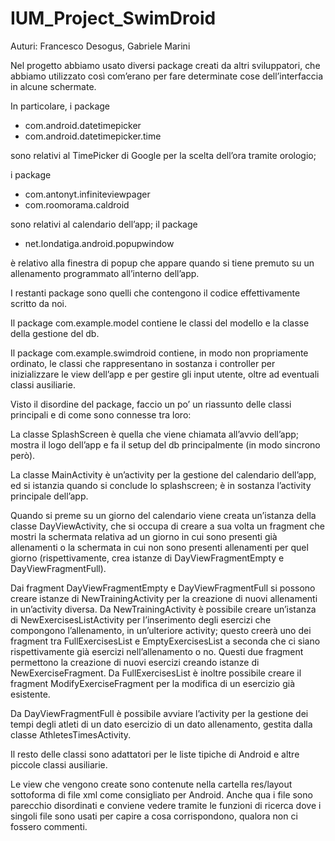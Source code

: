 IUM_Project_SwimDroid
=====================

Auturi: Francesco Desogus, Gabriele Marini

Nel progetto abbiamo usato diversi package creati da altri sviluppatori, che abbiamo utilizzato così com’erano per fare determinate cose dell’interfaccia in alcune schermate.

In particolare, i package 
- com.android.datetimepicker 
- com.android.datetimepicker.time

sono relativi al TimePicker di Google per la scelta dell’ora tramite orologio;

i package
- com.antonyt.infiniteviewpager
- com.roomorama.caldroid

sono relativi al calendario dell’app;
il package
- net.londatiga.android.popupwindow

è relativo alla finestra di popup che appare quando si tiene premuto su un allenamento programmato all’interno dell’app.

I restanti package sono quelli che contengono il codice effettivamente scritto da noi.

Il package com.example.model contiene le classi del modello e la classe della gestione del db.

Il package com.example.swimdroid contiene, in modo non propriamente ordinato, le classi che rappresentano in sostanza i controller per inizializzare le view dell’app e per gestire gli input utente, oltre ad eventuali classi ausiliarie.



Visto il disordine del package, faccio un po’ un riassunto delle classi principali e di come sono connesse tra loro:

La classe SplashScreen è quella che viene chiamata all’avvio dell’app; mostra il logo dell’app e fa il setup del db principalmente (in modo sincrono però).

La classe MainActivity è un’activity per la gestione del calendario dell’app, ed si istanzia quando si conclude lo splashscreen; è in sostanza l’activity principale dell’app.

Quando si preme su un giorno del calendario viene creata un’istanza della classe DayViewActivity, che si occupa di creare a sua volta un fragment che mostri la schermata relativa ad un giorno in cui sono presenti già allenamenti o la schermata in cui non sono presenti allenamenti per quel giorno (rispettivamente, crea istanze di DayViewFragmentEmpty e DayViewFragmentFull).

Dai fragment DayViewFragmentEmpty e DayViewFragmentFull si possono creare istanze di NewTrainingActivity per la creazione di nuovi allenamenti in un’activity diversa.
Da NewTrainingActivity è possibile creare un’istanza di NewExercisesListActivity per l’inserimento degli esercizi che compongono l’allenamento, in un’ulteriore activity; questo creerà uno dei fragment tra FullExercisesList  e EmptyExercisesList a seconda che ci siano rispettivamente già esercizi nell’allenamento o no. Questi due fragment permettono la creazione di nuovi esercizi creando istanze di NewExerciseFragment.
Da FullExercisesList è inoltre possibile creare il fragment ModifyExerciseFragment per la modifica di un esercizio già esistente.

Da DayViewFragmentFull è possibile avviare l’activity per la gestione dei tempi degli atleti di un dato esercizio di un dato allenamento, gestita dalla classe AthletesTimesActivity.

Il resto delle classi sono adattatori per le liste tipiche di Android e altre piccole classi ausiliarie.


Le view che vengono create sono contenute nella cartella res/layout sottoforma di file xml come consigliato per Android. Anche qua i file sono parecchio disordinati e conviene vedere tramite le funzioni di ricerca dove i singoli file sono usati per capire a cosa corrispondono, qualora non ci fossero commenti.
